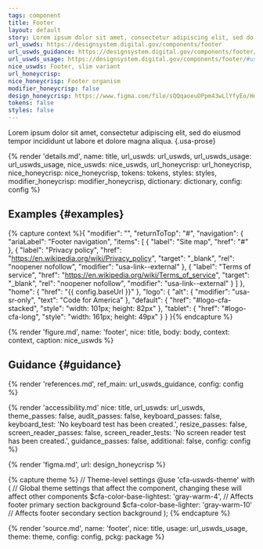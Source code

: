 ```yaml
---
tags: component
title: Footer
layout: default
story: Lorem ipsum dolor sit amet, consectetur adipiscing elit, sed do eiusmod tempor incididunt ut labore et dolore magna aliqua.
url_uswds: https://designsystem.digital.gov/components/footer
url_uswds_guidance: https://designsystem.digital.gov/components/footer/#guidance
url_uswds_usage: https://designsystem.digital.gov/components/footer/#using-the-footer-component-2
nice_uswds: Footer, slim variant
url_honeycrisp:
nice_honeycrisp: Footer organism
modifier_honeycrisp: false
design_honeycrisp: https://www.figma.com/file/sQQqaoeuOPpm43wLlYfyEo/Honeycrisp-Design-System?type=design&node-id=5002-532&mode=design
tokens: false
styles: false
---
```


<!-- INTRO -->

Lorem ipsum dolor sit amet, consectetur adipiscing elit, sed do eiusmod tempor incididunt ut labore et dolore magna aliqua. {.usa-prose}

<!-- DETAILS -->

{% render 'details.md',
  name: title,
  url_uswds: url_uswds,
  url_uswds_usage: url_uswds_usage,
  nice_uswds: nice_uswds,
  url_honeycrisp: url_honeycrisp,
  nice_honeycrisp: nice_honeycrisp,
  tokens: tokens,
  styles: styles,
  modifier_honeycrisp: modifier_honeycrisp,
  dictionary: dictionary,
  config: config %}

<!-- EXAMPLES -->

## Examples {#examples}

{% capture context %}{
  "modifier": "",
  "returnToTop": "#",
  "navigation": {
    "ariaLabel": "Footer navigation",
    "items": [
      {
        "label": "Site map",
        "href": "#"
      },
      {
        "label": "Privacy policy",
        "href": "https://en.wikipedia.org/wiki/Privacy_policy",
        "target": "_blank",
        "rel": "noopener nofollow",
        "modifier": "usa-link--external"
      },
      {
        "label": "Terms of service",
        "href": "https://en.wikipedia.org/wiki/Terms_of_service",
        "target": "_blank",
        "rel": "noopener nofollow",
        "modifier": "usa-link--external"
      }
    ]
  },
  "home": {
    "href": "{{ config.baseUrl }}"
  },
  "logo": {
    "alt": {
      "modifier": "usa-sr-only",
      "text": "Code for America"
    },
    "default": {
      "href": "#logo-cfa-stacked",
      "style": "width: 101px; height: 82px"
    },
    "tablet": {
      "href": "#logo-cfa-long",
      "style": "width: 161px; height: 49px"
    }
  }
}{% endcapture %}

{% render 'figure.md', name: 'footer', nice: title, body: body, context: context, caption: nice_uswds %}

<!-- GUIDANCE -->

## Guidance {#guidance}

{% render 'references.md', ref_main: url_uswds_guidance, config: config %}

<!-- ACCESSIBILITY -->

{% render 'accessibility.md'
  nice: title,
  url_uswds: url_uswds,
  theme_passes: false,
  audit_passes: false,
  keyboard_passes: false,
  keyboard_test: 'No keyboard test has been created.',
  resize_passes: false,
  screen_reader_passes: false,
  screen_reader_tests: 'No screen reader test has been created.',
  guidance_passes: false,
  additional: false,
  config: config %}

<!-- DESIGN -->

{% render 'figma.md', url: design_honeycrisp %}

<!-- SOURCE -->

{% capture theme %}
// Theme-level settings
@use 'cfa-uswds-theme' with (
  // Global theme settings that affect the component, changing these will affect other components
  $cfa-color-base-lightest: 'gray-warm-4', // Affects footer primary section background
  $cfa-color-base-lighter: 'gray-warm-10'  // Affects footer secondary section background
);
{% endcapture %}

{% render 'source.md', name: 'footer', nice: title, usage: url_uswds_usage, theme: theme, config: config, pckg: package %}
